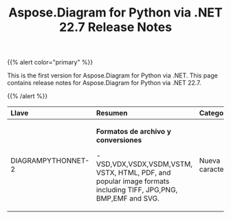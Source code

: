 ﻿---
title: Aspose.Diagram for Python via .NET 22.7 Release Notes
type: docs
weight: 20
url: /es/python-net/aspose-diagram-for-python-via-net-22-7-release-notes/
---
{{% alert color="primary" %}} 

This is the first version for Aspose.Diagram for Python via .NET.
This page contains release notes for Aspose.Diagram for Python via .NET 22.7.

{{% /alert %}} 

|**Llave**|**Resumen**|**Categoría**|
|:- |:- |:- |
|DIAGRAMPYTHONNET-2|<p>**Formatos de archivo y conversiones**</p><p>- VSD,VDX,VSDX,VSDM,VSTM, VSTX, HTML, PDF, and popular image formats including TIFF, JPG,PNG, BMP,EMF and SVG.</p>|Nueva caracteristica|
